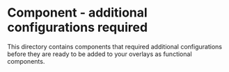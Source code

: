 # Component - additional configurations required

This directory contains components that required additional configurations before they are ready to be added to your overlays as functional components.
